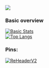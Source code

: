 <img src="https://u.aboutdavid.me/uKJuxpf.png" />


### Basic overview
[![Basic Stats](https://github-readme-stats-1-plum.vercel.app/api?username=aboutdavid&show_icons=true&theme=vue&count_private=true)](https://github.com/aboutDavid)<br>
[![Top Langs](https://github-readme-stats-1-plum.vercel.app/api/top-langs/?username=aboutDavid&layout=compact&theme=vue&count_private=true)](https://github.com/aboutDavid)


### Pins:
[![ReHeaderV2](https://github-readme-stats.vercel.app/api/pin/?username=aboutDavid&repo=REHeaderv2&theme=vue)](https://github.com/aboutDavid/ReHeaderV2)


<!--
**aboutDavid/aboutdavid** is a ✨ _special_ ✨ repository because its `README.md` (this file) appears on your GitHub profile.

Here are some ideas to get you started:

- 🔭 I’m currently working on ...
- 🌱 I’m currently learning ...
- 👯 I’m looking to collaborate on ...
- 🤔 I’m looking for help with ...
- 💬 Ask me about ...
- 📫 How to reach me: ...
- 😄 Pronouns: ...
- ⚡ Fun fact: ...
-->
